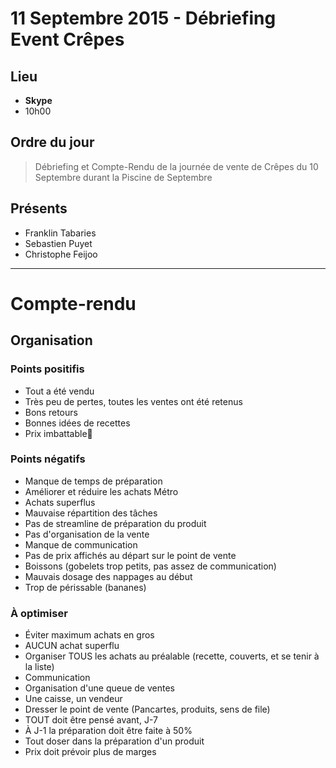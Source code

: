 11 Septembre 2015 - Débriefing Event Crêpes
===========================================

Lieu
----
* __Skype__
* 10h00

Ordre du jour
-------------
> Débriefing et Compte-Rendu de la journée de vente de Crêpes du 10 Septembre durant la Piscine de Septembre

Présents
--------
* Franklin Tabaries
* Sebastien Puyet
* Christophe Feijoo

*************************

Compte-rendu
============

Organisation
------------
### Points positifis
  * Tout a été vendu
  * Très peu de pertes, toutes les ventes ont été retenus
  * Bons retours
  * Bonnes idées de recettes
  * Prix imbattable

### Points négatifs
  * Manque de temps de préparation
  * Améliorer et réduire les achats Métro
  * Achats superflus
  * Mauvaise répartition des tâches
  * Pas de streamline de préparation du produit
  * Pas d'organisation de la vente
  * Manque de communication
  * Pas de prix affichés au départ sur le point de vente
  * Boissons (gobelets trop petits, pas assez de communication)
  * Mauvais dosage des nappages au début
  * Trop de périssable (bananes)

### À optimiser
  * Éviter maximum achats en gros
  * AUCUN achat superflu
  * Organiser TOUS les achats au préalable (recette, couverts, et se tenir à la liste)
  * Communication 
  * Organisation d'une queue de ventes
  * Une caisse, un vendeur
  * Dresser le point de vente (Pancartes, produits, sens de file)
  * TOUT doit être pensé avant, J-7
  * À J-1 la préparation doit être faite à 50%
  * Tout doser dans la préparation d'un produit
  * Prix doit prévoir plus de marges